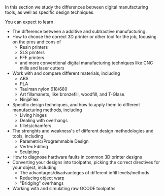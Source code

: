 In this section we study the differences between digital manufacturing tools, as well as specific design techniques.

You can expect to learn

 * The difference between a additive and subtractive manufacturing.
 * How to choose the correct 3D printer or other tool for the job, focusing on the pros and cons of
	* Resin printers
	* SLS printers
	* FFF printers
	* and more conventional digital manufacturing techniques like CNC mills and laser cutters
 * Work with and compare different materials, including
	* ABS
	* PLA
	* Taulman nylon 618/680
	* Art fillamanets, like bronzefill, woodfill, and T-Glase.
	* NinjaFlex
 * Specific design techniques, and how to apply them to different manufacturing methods, including
	* Living hinges
	* Dealing with overhangs
	* fillets/chamfers
 * The strenghts and weakness's of different design methodologies and tools, including
	* Parametric/Programmable Design
	* Vertex Editing
	* Sculpting
 * How to diagnose hardware faults in common 3D printer designs
 * Converting your designs into toolpaths, picking the correct directives for your object, including
	* The advantages/disadvanteges of different infill levels/methods
	* Reducing object warp
	* "Bridging" overhangs
 * Working with and simulating raw GCODE toolpaths
